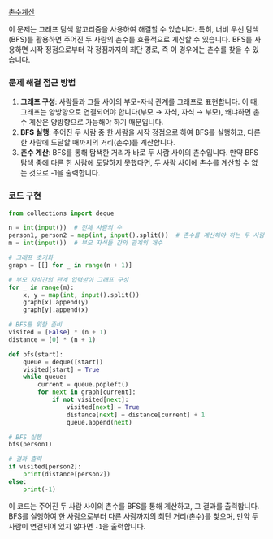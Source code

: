 [촌수계산](https://www.acmicpc.net/problem/2644)

이 문제는 그래프 탐색 알고리즘을 사용하여 해결할 수 있습니다. 특히, 너비 우선 탐색(BFS)를 활용하면 주어진 두 사람의 촌수를 효율적으로 계산할 수 있습니다. BFS를 사용하면 시작 정점으로부터 각 정점까지의 최단 경로, 즉 이 경우에는 촌수를 찾을 수 있습니다.

### 문제 해결 접근 방법

1. **그래프 구성**: 사람들과 그들 사이의 부모-자식 관계를 그래프로 표현합니다. 이 때, 그래프는 양방향으로 연결되어야 합니다(부모 → 자식, 자식 → 부모), 왜냐하면 촌수 계산은 양방향으로 가능해야 하기 때문입니다.
2. **BFS 실행**: 주어진 두 사람 중 한 사람을 시작 정점으로 하여 BFS를 실행하고, 다른 한 사람에 도달할 때까지의 거리(촌수)를 계산합니다.
3. **촌수 계산**: BFS를 통해 탐색한 거리가 바로 두 사람 사이의 촌수입니다. 만약 BFS 탐색 중에 다른 한 사람에 도달하지 못했다면, 두 사람 사이에 촌수를 계산할 수 없는 것으로 -1을 출력합니다.

### 코드 구현

```python
from collections import deque

n = int(input())  # 전체 사람의 수
person1, person2 = map(int, input().split())  # 촌수를 계산해야 하는 두 사람
m = int(input())  # 부모 자식들 간의 관계의 개수

# 그래프 초기화
graph = [[] for _ in range(n + 1)]

# 부모 자식간의 관계 입력받아 그래프 구성
for _ in range(m):
    x, y = map(int, input().split())
    graph[x].append(y)
    graph[y].append(x)

# BFS를 위한 준비
visited = [False] * (n + 1)
distance = [0] * (n + 1)

def bfs(start):
    queue = deque([start])
    visited[start] = True
    while queue:
        current = queue.popleft()
        for next in graph[current]:
            if not visited[next]:
                visited[next] = True
                distance[next] = distance[current] + 1
                queue.append(next)

# BFS 실행
bfs(person1)

# 결과 출력
if visited[person2]:
    print(distance[person2])
else:
    print(-1)
```

이 코드는 주어진 두 사람 사이의 촌수를 BFS를 통해 계산하고, 그 결과를 출력합니다. BFS를 실행하여 한 사람으로부터 다른 사람까지의 최단 거리(촌수)를 찾으며, 만약 두 사람이 연결되어 있지 않다면 `-1`을 출력합니다.